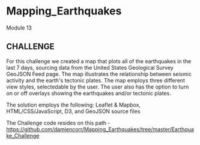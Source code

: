 # Mapping_Earthquakes
Module 13

## CHALLENGE

For this challenge we created a map that plots all of the earthquakes in the last 7 days, sourcing data from the United States Geological Survey GeoJSON Feed page. The map illustrates the relationship between seismic activity and the earth's tectonic plates. The map employs three different view styles, selectedable by the user. The user also has the option to turn on or off overlays showing the earthquakes and/or tectonic plates.

The solution employs the following: Leaflet & Mapbox, HTML/CSS/JavaScript, D3, and GeoJSON source files

The Challenge code resides on this path - https://github.com/damiencorr/Mapping_Earthquakes/tree/master/Earthquake_Challenge
